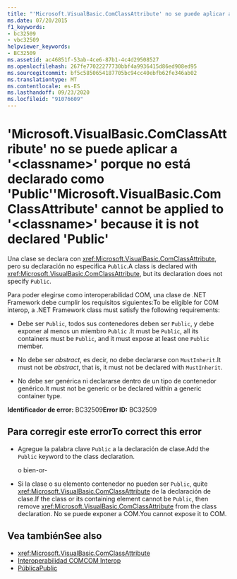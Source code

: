 ```yaml
---
title: "'Microsoft.VisualBasic.ComClassAttribute' no se puede aplicar a '<classname>' porque no está declarado como 'Public'"
ms.date: 07/20/2015
f1_keywords:
- bc32509
- vbc32509
helpviewer_keywords:
- BC32509
ms.assetid: ac46851f-53ab-4ce6-87b1-4c4d29508527
ms.openlocfilehash: 267fe77022277730bbf4a9936415d86ed908ed95
ms.sourcegitcommit: bf5c5850654187705bc94cc40ebfb62fe346ab02
ms.translationtype: MT
ms.contentlocale: es-ES
ms.lasthandoff: 09/23/2020
ms.locfileid: "91076609"
---
```

# <a name="microsoftvisualbasiccomclassattribute-cannot-be-applied-to-classname-because-it-is-not-declared-public"></a><span data-ttu-id="f831d-102">'Microsoft.VisualBasic.ComClassAttribute' no se puede aplicar a '\<classname>' porque no está declarado como 'Public'</span><span class="sxs-lookup"><span data-stu-id="f831d-102">'Microsoft.VisualBasic.ComClassAttribute' cannot be applied to '\<classname>' because it is not declared 'Public'</span></span>

<span data-ttu-id="f831d-103">Una clase se declara con <xref:Microsoft.VisualBasic.ComClassAttribute>, pero su declaración no especifica `Public`.</span><span class="sxs-lookup"><span data-stu-id="f831d-103">A class is declared with <xref:Microsoft.VisualBasic.ComClassAttribute>, but its declaration does not specify `Public`.</span></span>  
  
 <span data-ttu-id="f831d-104">Para poder elegirse como interoperabilidad COM, una clase de .NET Framework debe cumplir los requisitos siguientes:</span><span class="sxs-lookup"><span data-stu-id="f831d-104">To be eligible for COM interop, a .NET Framework class must satisfy the following requirements:</span></span>  
  
- <span data-ttu-id="f831d-105">Debe ser `Public`, todos sus contenedores deben ser `Public`, y debe exponer al menos un miembro `Public` .</span><span class="sxs-lookup"><span data-stu-id="f831d-105">It must be `Public`, all its containers must be `Public`, and it must expose at least one `Public` member.</span></span>  
  
- <span data-ttu-id="f831d-106">No debe ser *abstract*, es decir, no debe declararse con `MustInherit`.</span><span class="sxs-lookup"><span data-stu-id="f831d-106">It must not be *abstract*, that is, it must not be declared with `MustInherit`.</span></span>  
  
- <span data-ttu-id="f831d-107">No debe ser genérica ni declararse dentro de un tipo de contenedor genérico.</span><span class="sxs-lookup"><span data-stu-id="f831d-107">It must not be generic or be declared within a generic container type.</span></span>  
  
 <span data-ttu-id="f831d-108">**Identificador de error:** BC32509</span><span class="sxs-lookup"><span data-stu-id="f831d-108">**Error ID:** BC32509</span></span>  
  
## <a name="to-correct-this-error"></a><span data-ttu-id="f831d-109">Para corregir este error</span><span class="sxs-lookup"><span data-stu-id="f831d-109">To correct this error</span></span>  
  
- <span data-ttu-id="f831d-110">Agregue la palabra clave `Public` a la declaración de clase.</span><span class="sxs-lookup"><span data-stu-id="f831d-110">Add the `Public` keyword to the class declaration.</span></span>  
  
     <span data-ttu-id="f831d-111">o bien</span><span class="sxs-lookup"><span data-stu-id="f831d-111">-or-</span></span>  
  
- <span data-ttu-id="f831d-112">Si la clase o su elemento contenedor no pueden ser `Public`, quite <xref:Microsoft.VisualBasic.ComClassAttribute> de la declaración de clase.</span><span class="sxs-lookup"><span data-stu-id="f831d-112">If the class or its containing element cannot be `Public`, then remove <xref:Microsoft.VisualBasic.ComClassAttribute> from the class declaration.</span></span> <span data-ttu-id="f831d-113">No se puede exponer a COM.</span><span class="sxs-lookup"><span data-stu-id="f831d-113">You cannot expose it to COM.</span></span>  
  
## <a name="see-also"></a><span data-ttu-id="f831d-114">Vea también</span><span class="sxs-lookup"><span data-stu-id="f831d-114">See also</span></span>

- <xref:Microsoft.VisualBasic.ComClassAttribute>
- [<span data-ttu-id="f831d-115">Interoperabilidad COM</span><span class="sxs-lookup"><span data-stu-id="f831d-115">COM Interop</span></span>](../programming-guide/com-interop/index.md)
- [<span data-ttu-id="f831d-116">Pública</span><span class="sxs-lookup"><span data-stu-id="f831d-116">Public</span></span>](../language-reference/modifiers/public.md)
